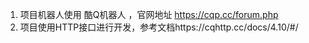 1. 项目机器人使用 酷Q机器人 ，官网地址 https://cqp.cc/forum.php    
2. 项目使用HTTP接口进行开发，参考文档https://cqhttp.cc/docs/4.10/#/